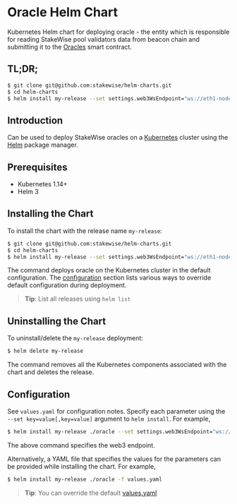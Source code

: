 # Oracle Helm Chart

Kubernetes Helm chart for deploying oracle - the entity which is responsible for reading StakeWise pool validators data from beacon chain and submitting
it to the [Oracles](https://github.com/stakewise/contracts/blob/master/contracts/Oracles.sol) smart contract.

## TL;DR;

```bash
$ git clone git@github.com:stakewise/helm-charts.git
$ cd helm-charts
$ helm install my-release --set settings.web3WsEndpoint="ws://eth1-node.chain.svc.cluster.local:8546" --set settings.beaconChainRpcEndpoint="eth2-beacon.chain.svc.cluster.local:4000" ./oracle
```

## Introduction

Can be used to deploy StakeWise oracles on a [Kubernetes](http://kubernetes.io) cluster using the [Helm](https://helm.sh) package manager.

## Prerequisites

- Kubernetes 1.14+
- Helm 3

## Installing the Chart

To install the chart with the release name `my-release`:

```bash
$ git clone git@github.com:stakewise/helm-charts.git
$ cd helm-charts
$ helm install my-release --set settings.web3WsEndpoint="ws://eth1-node.chain.svc.cluster.local:8546" --set settings.beaconChainRpcEndpoint="eth2-beacon.chain.svc.cluster.local:4000" ./oracle
```

The command deploys oracle on the Kubernetes cluster in the default configuration. The [configuration](#configuration) section lists various ways to override default configuration during deployment.

> **Tip**: List all releases using `helm list`

## Uninstalling the Chart

To uninstall/delete the `my-release` deployment:

```bash
$ helm delete my-release
```

The command removes all the Kubernetes components associated with the chart and deletes the release.

## Configuration

See `values.yaml` for configuration notes. Specify each parameter using the `--set key=value[,key=value]` argument to `helm install`. For example,

```bash
$ helm install my-release ./oracle --set settings.web3WsEndpoint="ws://eth1-node.chain.svc.cluster.local:8546"
```

The above command specifies the web3 endpoint.

Alternatively, a YAML file that specifies the values for the parameters can be provided while installing the chart. For example,

```bash
$ helm install my-release ./oracle -f values.yaml
```

> **Tip**: You can override the default [values.yaml](values.yaml)